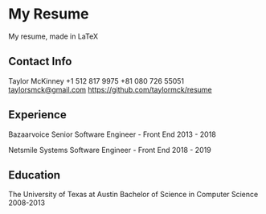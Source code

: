 My Resume
=========
My resume, made in LaTeX

Contact Info
------------
Taylor McKinney
+1 512 817 9975
+81 080 726 55051
taylorsmck@gmail.com
https://github.com/taylormck/resume

Experience
----------
Bazaarvoice
Senior Software Engineer - Front End
2013 - 2018

Netsmile
Systems Software Engineer - Front End
2018 - 2019

Education
---------
The University of Texas at Austin
Bachelor of Science in Computer Science
2008-2013
